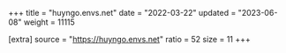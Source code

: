 +++
title = "huyngo.envs.net"
date = "2022-03-22"
updated = "2023-06-08"
weight = 11115

[extra]
source = "https://huyngo.envs.net"
ratio = 52
size = 11
+++
